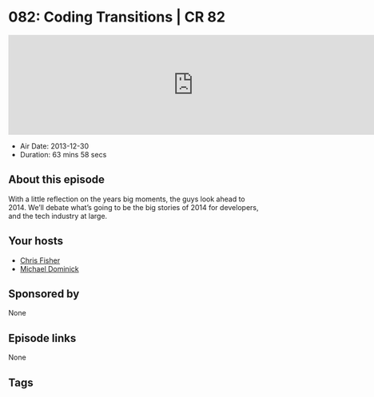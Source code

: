 # 082: Coding Transitions | CR 82

<iframe src="https://player.fireside.fm/v2/MLf2ZzhC+OXgTHZrl?theme=dark" width="740" height="200" frameborder="0" scrolling="no"></iframe>

* Air Date: 2013-12-30
* Duration: 63 mins 58 secs

## About this episode

With a little reflection on the years big moments, the guys look ahead to 2014. We’ll debate what’s going to be the big stories of 2014 for developers, and the tech industry at large.

## Your hosts
* [Chris Fisher](https://coder.show/hosts/chrislas)
* [Michael Dominick](https://coder.show/hosts/michael)

## Sponsored by

None



## Episode links

None



## Tags

